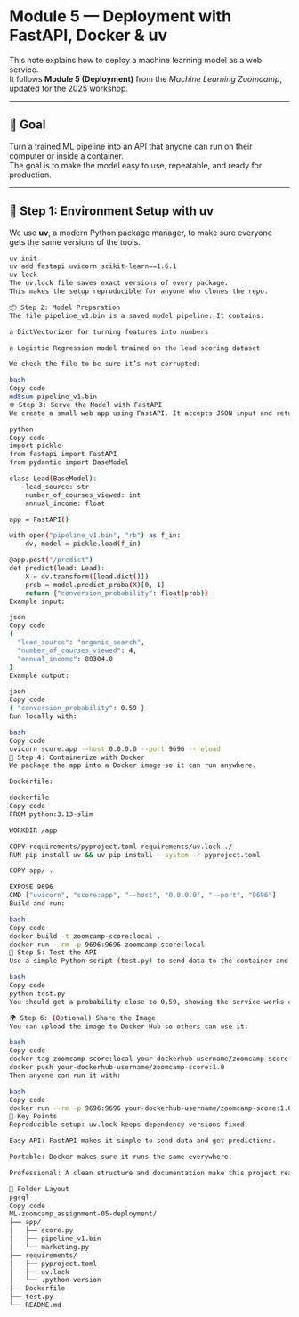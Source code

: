 # Module 5 — Deployment with FastAPI, Docker & uv

This note explains how to deploy a machine learning model as a web service.  
It follows **Module 5 (Deployment)** from the *Machine Learning Zoomcamp*, updated for the 2025 workshop.

---

## 🎯 Goal
Turn a trained ML pipeline into an API that anyone can run on their computer or inside a container.  
The goal is to make the model easy to use, repeatable, and ready for production.

---

## 🧱 Step 1: Environment Setup with uv

We use **uv**, a modern Python package manager, to make sure everyone gets the same versions of the tools.

```bash
uv init
uv add fastapi uvicorn scikit-learn==1.6.1
uv lock
The uv.lock file saves exact versions of every package.
This makes the setup reproducible for anyone who clones the repo.

📦 Step 2: Model Preparation
The file pipeline_v1.bin is a saved model pipeline. It contains:

a DictVectorizer for turning features into numbers

a Logistic Regression model trained on the lead scoring dataset

We check the file to be sure it’s not corrupted:

bash
Copy code
md5sum pipeline_v1.bin
🌐 Step 3: Serve the Model with FastAPI
We create a small web app using FastAPI. It accepts JSON input and returns a prediction.

python
Copy code
import pickle
from fastapi import FastAPI
from pydantic import BaseModel

class Lead(BaseModel):
    lead_source: str
    number_of_courses_viewed: int
    annual_income: float

app = FastAPI()

with open("pipeline_v1.bin", "rb") as f_in:
    dv, model = pickle.load(f_in)

@app.post("/predict")
def predict(lead: Lead):
    X = dv.transform([lead.dict()])
    prob = model.predict_proba(X)[0, 1]
    return {"conversion_probability": float(prob)}
Example input:

json
Copy code
{
  "lead_source": "organic_search",
  "number_of_courses_viewed": 4,
  "annual_income": 80304.0
}
Example output:

json
Copy code
{ "conversion_probability": 0.59 }
Run locally with:

bash
Copy code
uvicorn score:app --host 0.0.0.0 --port 9696 --reload
🐳 Step 4: Containerize with Docker
We package the app into a Docker image so it can run anywhere.

Dockerfile:

dockerfile
Copy code
FROM python:3.13-slim

WORKDIR /app

COPY requirements/pyproject.toml requirements/uv.lock ./
RUN pip install uv && uv pip install --system -r pyproject.toml

COPY app/ .

EXPOSE 9696
CMD ["uvicorn", "score:app", "--host", "0.0.0.0", "--port", "9696"]
Build and run:

bash
Copy code
docker build -t zoomcamp-score:local .
docker run --rm -p 9696:9696 zoomcamp-score:local
🧪 Step 5: Test the API
Use a simple Python script (test.py) to send data to the container and check the response.

bash
Copy code
python test.py
You should get a probability close to 0.59, showing the service works correctly inside Docker.

🌍 Step 6: (Optional) Share the Image
You can upload the image to Docker Hub so others can use it:

bash
Copy code
docker tag zoomcamp-score:local your-dockerhub-username/zoomcamp-score:1.0
docker push your-dockerhub-username/zoomcamp-score:1.0
Then anyone can run it with:

bash
Copy code
docker run --rm -p 9696:9696 your-dockerhub-username/zoomcamp-score:1.0
🧠 Key Points
Reproducible setup: uv.lock keeps dependency versions fixed.

Easy API: FastAPI makes it simple to send data and get predictions.

Portable: Docker makes sure it runs the same everywhere.

Professional: A clean structure and documentation make this project ready for clients or recruiters.

📁 Folder Layout
pgsql
Copy code
ML-zoomcamp_assignment-05-deployment/
├── app/
│   ├── score.py
│   ├── pipeline_v1.bin
│   └── marketing.py
├── requirements/
│   ├── pyproject.toml
│   ├── uv.lock
│   └── .python-version
├── Dockerfile
├── test.py
└── README.md
